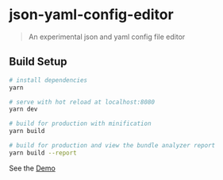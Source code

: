 # json-yaml-config-editor

> An experimental json and yaml config file editor

## Build Setup

``` bash
# install dependencies
yarn

# serve with hot reload at localhost:8080
yarn dev

# build for production with minification
yarn build

# build for production and view the bundle analyzer report
yarn build --report
```

See the [Demo](https://areve.github.io/json-yaml-config-editor/)
